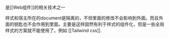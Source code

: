 是[[Web组件]]的相关技术之一

样式和宿主所在的document是隔离的，不但里面的修改不会影响到外面。而且外面的钥匙也不会作用到里面。主要是这样固然有利于样式的组件化，但是一些全局样式的方案就不能使用了。例如 [[Tailwind css]].

